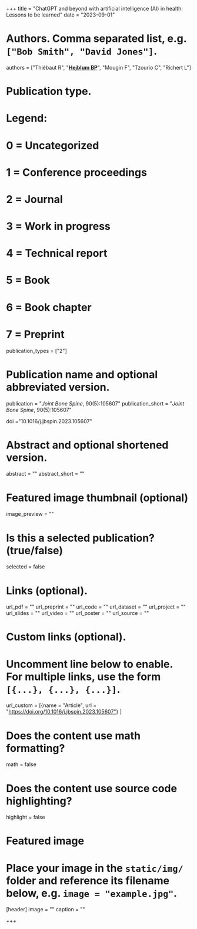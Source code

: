 +++
title = "ChatGPT and beyond with artificial intelligence (AI) in health: Lessons to be learned"
date = "2023-09-01"

# Authors. Comma separated list, e.g. `["Bob Smith", "David Jones"]`.
authors = ["Thiébaut R", "<u>**Hejblum BP**</u>", "Mougin F", "Tzourio C", "Richert L"]
# Publication type.
# Legend:
# 0 = Uncategorized
# 1 = Conference proceedings
# 2 = Journal
# 3 = Work in progress
# 4 = Technical report
# 5 = Book
# 6 = Book chapter
# 7 = Preprint
publication_types = ["2"]

# Publication name and optional abbreviated version.
publication = "*Joint Bone Spine*, 90(5):105607"
publication_short = "*Joint Bone Spine*, 90(5):105607"

doi ="10.1016/j.jbspin.2023.105607"

# Abstract and optional shortened version.
abstract = ""
abstract_short = ""

# Featured image thumbnail (optional)
image_preview = ""

# Is this a selected publication? (true/false)
selected = false

# Links (optional).
url_pdf = ""
url_preprint = ""
url_code = ""
url_dataset = ""
url_project = ""
url_slides = ""
url_video = ""
url_poster = ""
url_source = ""

# Custom links (optional).
# Uncomment line below to enable. For multiple links, use the form `[{...}, {...}, {...}]`.
url_custom = [{name = "Article", url = "https://doi.org/10.1016/j.jbspin.2023.105607"}
]


# Does the content use math formatting?
math = false

# Does the content use source code highlighting?
highlight = false

# Featured image
# Place your image in the `static/img/` folder and reference its filename below, e.g. `image = "example.jpg"`.
[header]
image = ""
caption = ""

+++
